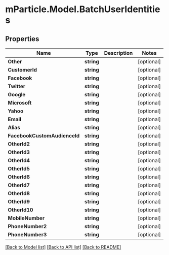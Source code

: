 # mParticle.Model.BatchUserIdentities
## Properties

Name | Type | Description | Notes
------------ | ------------- | ------------- | -------------
**Other** | **string** |  | [optional] 
**CustomerId** | **string** |  | [optional] 
**Facebook** | **string** |  | [optional] 
**Twitter** | **string** |  | [optional] 
**Google** | **string** |  | [optional] 
**Microsoft** | **string** |  | [optional] 
**Yahoo** | **string** |  | [optional] 
**Email** | **string** |  | [optional] 
**Alias** | **string** |  | [optional] 
**FacebookCustomAudienceId** | **string** |  | [optional] 
**OtherId2** | **string** |  | [optional] 
**OtherId3** | **string** |  | [optional] 
**OtherId4** | **string** |  | [optional] 
**OtherId5** | **string** |  | [optional] 
**OtherId6** | **string** |  | [optional] 
**OtherId7** | **string** |  | [optional] 
**OtherId8** | **string** |  | [optional] 
**OtherId9** | **string** |  | [optional] 
**OtherId10** | **string** |  | [optional] 
**MobileNumber** | **string** |  | [optional] 
**PhoneNumber2** | **string** |  | [optional] 
**PhoneNumber3** | **string** |  | [optional] 

[[Back to Model list]](../README.md#documentation-for-models) [[Back to API list]](../README.md#documentation-for-api-endpoints) [[Back to README]](../README.md)

